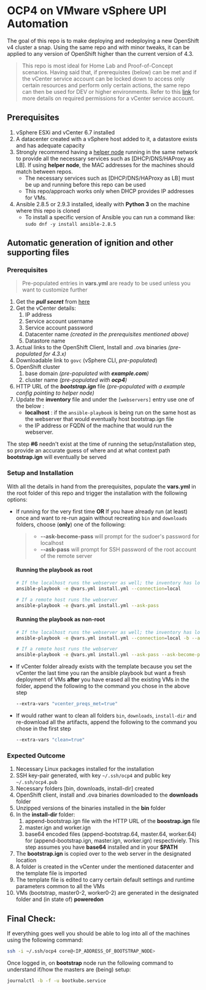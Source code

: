 # OCP4 on VMware vSphere UPI Automation

The goal of this repo is to make deploying and redeploying a new OpenShift v4 cluster a snap. Using the same repo and with minor tweaks, it can be applied to any version of OpenShift higher than the current version of 4.3.

> This repo is most ideal for Home Lab and Proof-of-Concept scenarios. Having said that, if prerequistes (below) can be met and if the vCenter service account can be locked down to access only certain resources and perform only certain actions, the same repo can then be used for DEV or higher environments. Refer to this [link](https://vmware.github.io/vsphere-storage-for-kubernetes/documentation/vcp-roles.html) for more details on required permissions for a vCenter service account.

## Prerequisites

1. vSphere ESXi and vCenter 6.7 installed 
2. A datacenter created with a vSphere host added to it, a datastore exists and has adequate capacity
3. Strongly recommend having a [helper node](https://github.com/christianh814/ocp4-upi-helpernode) running in the same network to provide all the necessary services such as [DHCP/DNS/HAProxy as LB]. If using **helper node**, the MAC addresses for the machines should match between repos.
   * The necessary services such as [DHCP/DNS/HAProxy as LB] must be up and running before this repo can be used
   * This repo/approach works only when DHCP provides IP addresses for VMs.
4. Ansible 2.8.5 or 2.9.3 installed, ideally with **Python 3** on the machine where this repo is cloned 
   * To install a specific version of Ansible you can run a command like: `sudo dnf -y install ansible-2.8.5`


## Automatic generation of ignition and other supporting files

### Prerequisites 
> Pre-populated entries in **vars.yml** are ready to be used unless you want to customize further
1. Get the ***pull secret*** from [here](https://cloud.redhat.com/OpenShift/install/vsphere/user-provisioned)
2. Get the vCenter details:
   1. IP address
   2. Service account username
   3. Service account password
   4. Datacenter name *(created in the prerequisites mentioned above)*
   5. Datastore name
3. Actual links to the OpenShift Client, Install and .ova binaries *(pre-populated for 4.3.x)*
4. Downloadable link to `govc` (vSphere CLI, *pre-populated*)
5. OpenShift cluster 
   1. base domain *(pre-populated with **example.com**)*
   2. cluster name *(pre-populated with **ocp4**)*
6. HTTP URL of the ***bootstrap.ign*** file *(pre-populated with a example config pointing to helper node)*
7. Update the **inventory** file and under the `[webservers]` entry use one of the below : 
   * **localhost** : if the `ansible-playbook` is being run on the same host  as the webserver that would eventually host bootstrap.ign file
   * the IP address or FQDN of the machine that would run the webserver. 

The step **#6** needn't exist at the time of running the setup/installation step, so provide an accurate guess of where and at what context path **bootstrap.ign** will eventually be served

### Setup and Installation

With all the details in hand from the prerequisites, populate the **vars.yml** in the root folder of this repo and trigger the installation with the following options:

* If running for the very first time **OR** If you have already run (at least) once and want to re-run again without recreating `bin` and `downloads` folders, choose (**only**) one of the following:
   >* **--ask-become-pass** will prompt for the sudoer's password for localhost
   >* **--ask-pass** will prompt for SSH password of the root account of the remote server

   #### Running the playbook as root

   ```sh
   # If the localhost runs the webserver as well; the inventory has localhost under [webservers]
   ansible-playbook -e @vars.yml install.yml --connection=local

   # If a remote host runs the webserver
   ansible-playbook -e @vars.yml install.yml --ask-pass
   ```

   #### Running the playbook as non-root

   ```sh    
   # If the localhost runs the webserver as well; the inventory has localhost under [webservers]  
   ansible-playbook -e @vars.yml install.yml --connection=local -b --ask-become-pass

   # If a remote host runs the webserver
   ansible-playbook -e @vars.yml install.yml --ask-pass --ask-become-pass 
  ```
* If vCenter folder already exists with the template because you set the vCenter the last time you ran the ansible playbook but want a fresh deployment of VMs **after** you have erased all the existing VMs in the folder, append the following to the command you chose in the above step

   ```sh 
   --extra-vars "vcenter_preqs_met=true"
   ```
* If would rather want to clean all folders `bin`, `downloads`, `install-dir` and re-download all the artifacts, append the following to the command you chose in the first step
   ```sh 
   --extra-vars "clean=true"
   ```
### Expected Outcome

1. Necessary Linux packages installed for the installation
2. SSH key-pair generated, with key `~/.ssh/ocp4` and public key `~/.ssh/ocp4.pub`
3. Necessary folders [bin, downloads, install-dir] created
4. OpenShift client, install and .ova binaries downloaded to the **downloads** folder
5. Unzipped versions of the binaries installed in the **bin** folder
6. In the **install-dir** folder:
   1. append-bootstrap.ign file with the HTTP URL of the **boostrap.ign** file
   2. master.ign and worker.ign
   3. base64 encoded files (append-bootstrap.64, master.64, worker.64) for (append-bootstrap.ign, master.ign, worker.ign) respectiviely. This step assumes you have **base64** installed and in your **$PATH**
7. The **bootstrap.ign** is copied over to the web server in the designated location
8. A folder is created in the vCenter under the mentioned datacenter and the template file is imported 
9. The template file is edited to carry certain default settings and runtime parameters common to all the VMs
10. VMs (bootstrap, master0-2, worker0-2) are generated in the designated folder and (in state of) **poweredon** 

## Final Check:

If everything goes well you should be able to log into all of the machines using the following command:

```sh
ssh -i ~/.ssh/ocp4 core@<IP_ADDRESS_OF_BOOTSTRAP_NODE>
```

Once logged in, on **bootstrap** node run the following command to understand if/how the masters are (being) setup:

```sh
journalctl -b -f -u bootkube.service
```
